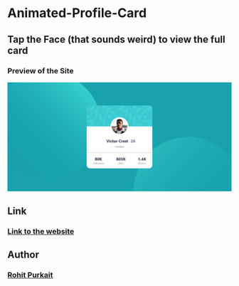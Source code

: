 # Animated-Profile-Card

## Tap the Face (that sounds weird) to view the full card
### Preview of the Site

![](./src/assets/images/ss.png)

## Link
### [Link to the website](https://animated-profile-card.netlify.app/)

## Author

### [Rohit Purkait](https://codeswithroh.github.io)
